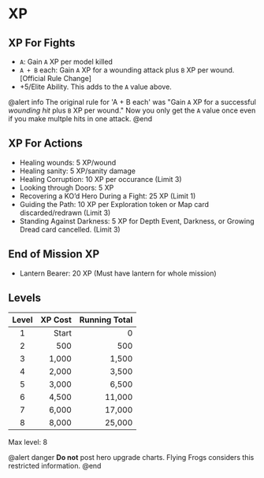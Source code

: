 ﻿
# XP

## XP For Fights

* `A`: Gain `A` XP per model killed
* `A + B` each: Gain `A` XP for a wounding attack plus `B` XP per wound. [Official Rule Change]
* +5/Elite Ability. This adds to the `A` value above.


@alert info
The original rule for 'A + B each' was "Gain `A` XP for a successful *wounding hit* plus `B` XP per wound." Now you only get the `A` value once even if you make multple hits in one attack.
@end

## XP For Actions

* Healing wounds: 5 XP/wound
* Healing sanity: 5 XP/sanity damage
* Healing Corruption: 10 XP per occurance (Limit 3)
* Looking through Doors: 5 XP
* Recovering a KO’d Hero During a Fight: 25 XP (Limit 1)
* Guiding the Path: 10 XP per Exploration token or Map card discarded/redrawn (Limit 3)
* Standing Against Darkness: 5 XP for Depth Event, Darkness, or Growing Dread card cancelled. (Limit 3)


## End of Mission XP

* Lantern Bearer: 20 XP (Must have lantern for whole mission)

## Levels

| Level | XP Cost | Running Total  |
|:-----:|--------:|---------------:|
| 1     | Start   | 0              |    
| 2     | 500     | 500            |    
| 3     | 1,000   | 1,500          |    
| 4     | 2,000   | 3,500          |    
| 5     | 3,000   | 6,500          |    
| 6     | 4,500   | 11,000         |    
| 7     | 6,000   | 17,000         |    
| 8     | 8,000   | 25,000         |    

Max level: 8

@alert danger
**Do not** post hero upgrade charts. Flying Frogs considers this restricted information.
@end

